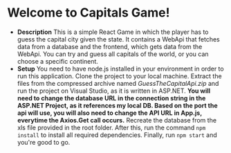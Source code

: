 # Welcome to Capitals Game!
* **Description**
This is a simple React Game in which the player has to guess the capital city given the state.
It contains a WebApi that fetches data from a database and the frontend, which gets data from the WebApi.
You can try and guess all capitals of the world, or you can choose a specific continent.
* **Setup**
You need to have node.js installed in your environment in order to run this application.
Clone the project to your local machine. Extract the files from the compressed archive named *GuessTheCapitalApi.zip* and run the project on Visual Studio, as it is written in ASP.NET.
**You will need to change the database URL in the connection string in the ASP.NET Project, as it references my local DB. Based on the port the api will use, you will also need to change the API URL in App.js, everytime the Axios.Get call occurs.**
Recreate the database from the xls file provided in the root folder. After this, run the command
`npm install` to install all required dependencies. Finally, run `npm start` and you're good to go.